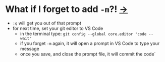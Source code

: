 # What if I forget to add `-m`?! [->](./12.md)

* `:q` will get you out of that prompt
* for next time, set your git editor to VS Code
  * in the terminal type: `git config --global core.editor "code --wait"`
  * if you forget `-m` again, it will open a prompt in VS Code to type your message
  * once you save, and close the prompt file, it will commit the code` 